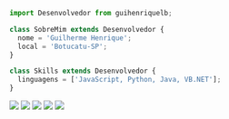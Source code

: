 ```js
import Desenvolvedor from guihenriquelb;

class SobreMim extends Desenvolvedor {
  nome = 'Guilherme Henrique';
  local = 'Botucatu-SP';
}

class Skills extends Desenvolvedor {
  linguagens = ['JavaScript, Python, Java, VB.NET'];
}
```

<p align="left">
  <a href="mailto:guihenrique011@hotmail.com" alt="Gmail">
  <img src="https://img.shields.io/badge/-Gmail-FF0000?style=flat-square&labelColor=FF0000&logo=gmail&logoColor=white&link=LINK-DO-SEU-EMAIL" /></a>

  <a href="https://www.linkedin.com/in/guilherme-henrique-778046192/" alt="Linkedin">
  <img src="https://img.shields.io/badge/-Linkedin-0e76a8?style=flat-square&logo=Linkedin&logoColor=white&link=https://www.linkedin.com/in/guilherme-henrique-778046192/" /></a>

  <a href="https://api.whatsapp.com/send?phone=5514991290862&text=Ol%C3%A1!%20Estou%20entrando%20em%20contato%2C%20ap%C3%B3s%20acessar%20seu%20GitHub." alt="WhatsApp">
  <img src="https://img.shields.io/badge/-WhatsApp-25d366?style=flat-square&labelColor=25d366&logo=whatsapp&logoColor=white&link=API-DO-SEU-WHATSAPP"/></a>

  <a href="https://www.facebook.com/guilh3rme77/" alt="Facebook">
  <img src="https://img.shields.io/badge/-Facebook-3b5998?style=flat-square&labelColor=3b5998&logo=facebook&logoColor=white&link=LINK-DO-SEU-FACEBOOK"/></a>

  <a href="https://www.instagram.com/guihenriquelb/" alt="Instagram" target="_blank">
  <img src="https://img.shields.io/badge/-Instagram-DF0174?style=flat-square&labelColor=DF0174&logo=instagram&logoColor=white&link=LINK-DO-SEU-INSTAGRAM"/></a>
</p>  



